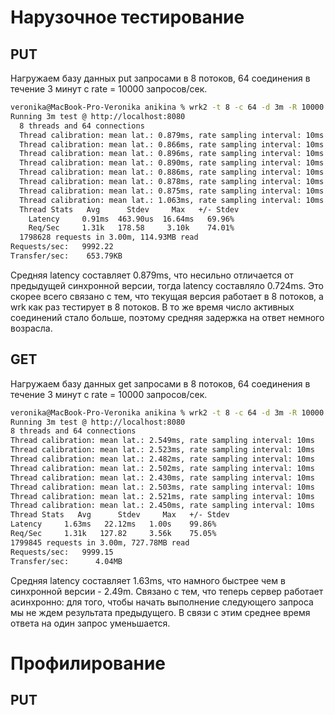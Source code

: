 # Нарузочное тестирование

## PUT
Нагружаем базу данных put запросами в 8 потоков, 64 соединения в течение 3 минут с rate = 10000 запросов/сек.

```bash
veronika@MacBook-Pro-Veronika anikina % wrk2 -t 8 -c 64 -d 3m -R 10000 -s lua/put.lua http://localhost:8080
Running 3m test @ http://localhost:8080
  8 threads and 64 connections
  Thread calibration: mean lat.: 0.879ms, rate sampling interval: 10ms
  Thread calibration: mean lat.: 0.866ms, rate sampling interval: 10ms
  Thread calibration: mean lat.: 0.896ms, rate sampling interval: 10ms
  Thread calibration: mean lat.: 0.890ms, rate sampling interval: 10ms
  Thread calibration: mean lat.: 0.886ms, rate sampling interval: 10ms
  Thread calibration: mean lat.: 0.878ms, rate sampling interval: 10ms
  Thread calibration: mean lat.: 0.875ms, rate sampling interval: 10ms
  Thread calibration: mean lat.: 1.063ms, rate sampling interval: 10ms
  Thread Stats   Avg      Stdev     Max   +/- Stdev
    Latency     0.91ms  463.90us  16.64ms   69.96%
    Req/Sec     1.31k   178.58     3.10k    74.01%
  1798628 requests in 3.00m, 114.93MB read
Requests/sec:   9992.22
Transfer/sec:    653.79KB
```
Средняя latency составляет 0.879ms, что несильно отличается от предыдущей синхронной версии, 
тогда latency составляло 0.724ms. Это скорее всего связано с тем, что текущая версия работает в 8 потоков, 
а wrk как раз тестирует в 8 потоков. В то же время число активных соединений стало больше, 
поэтому средняя задержка на ответ немного возрасла.

## GET

Нагружаем базу данных get запросами в 8 потоков, 64 соединения в течение 3 минут с rate = 10000 запросов/сек.

```bash
veronika@MacBook-Pro-Veronika anikina % wrk2 -t 8 -c 64 -d 3m -R 10000 -s lua/get.lua http://localhost:8080
Running 3m test @ http://localhost:8080
8 threads and 64 connections
Thread calibration: mean lat.: 2.549ms, rate sampling interval: 10ms
Thread calibration: mean lat.: 2.523ms, rate sampling interval: 10ms
Thread calibration: mean lat.: 2.482ms, rate sampling interval: 10ms
Thread calibration: mean lat.: 2.502ms, rate sampling interval: 10ms
Thread calibration: mean lat.: 2.430ms, rate sampling interval: 10ms
Thread calibration: mean lat.: 2.503ms, rate sampling interval: 10ms
Thread calibration: mean lat.: 2.521ms, rate sampling interval: 10ms
Thread calibration: mean lat.: 2.450ms, rate sampling interval: 10ms
Thread Stats   Avg      Stdev     Max   +/- Stdev
Latency     1.63ms   22.12ms   1.00s    99.86%
Req/Sec     1.31k   127.82     3.56k    75.05%
1799845 requests in 3.00m, 727.78MB read
Requests/sec:   9999.15
Transfer/sec:      4.04MB
```

Средняя latency составляет 1.63ms, что намного быстрее чем в синхронной версии - 2.49m. 
Связано с тем, что теперь сервер работает асинхронно: для того, чтобы начать выполнение следующего запроса 
мы не ждем результата предыдущего. В связи с этим среднее время ответа на один запрос уменьшается.

# Профилирование

## PUT

